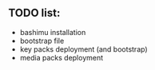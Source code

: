 
## TODO list:
- bashimu installation
- bootstrap file
- key packs deployment (and bootstrap)
- media packs deployment